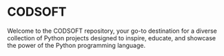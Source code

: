 # CODSOFT
Welcome to the CODSOFT repository, your go-to destination for a diverse collection of Python projects designed to inspire, educate, and showcase the power of the Python programming language. 
